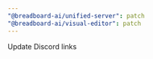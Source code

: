 ```yaml
---
"@breadboard-ai/unified-server": patch
"@breadboard-ai/visual-editor": patch
---
```


Update Discord links
